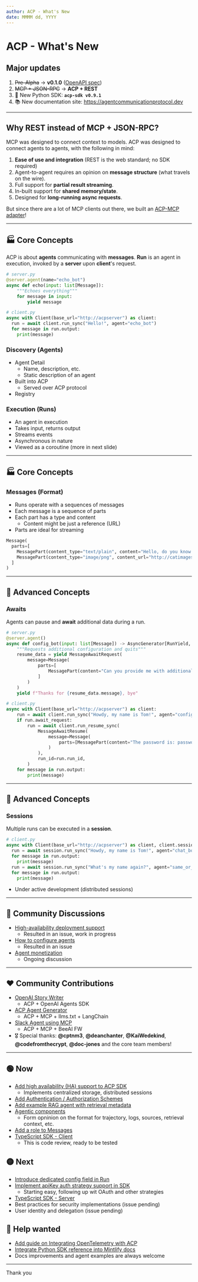 ```yaml
---
author: ACP - What's New
date: MMMM dd, YYYY
---
```


# ACP - What's New

## Major updates

1. ~~Pre-Alpha~~ -> **v0.1.0** ([OpenAPI spec](https://github.com/i-am-bee/acp/blob/main/docs/spec/openapi.yaml))
1. ~~MCP + JSON-RPC~~ -> **ACP + REST**
1. 🐍 New Python SDK: **`acp-sdk v0.9.1`**
1. 📚 New documentation site: https://agentcommunicationprotocol.dev

---

## Why REST instead of MCP + JSON-RPC?

MCP was designed to connect context to models. ACP was designed to connect agents to agents, with the following in mind:

1. **Ease of use and integration** (REST is the web standard; no SDK required)
1. Agent-to-agent requires an opinion on **message structure** (what travels on the wire).
1. Full support for **partial result streaming**.
1. In-built support for **shared memory/state**.
1. Designed for **long-running async requests**.

But since there are a lot of MCP clients out there, we built an [ACP-MCP adapter](https://github.com/i-am-bee/acp-mcp)!

---

## 🏭 Core Concepts

ACP is about **agents** communicating with **messages**. **Run** is an agent in execution, invoked by a **server** upon **client**'s request.

```python
# server.py
@server.agent(name="echo_bot")
async def echo(input: list[Message]):
    """Echoes everything"""
    for message in input:
        yield message

# client.py
async with Client(base_url="http://acpserver") as client:
  run = await client.run_sync("Hello!", agent="echo_bot")
  for message in run.output:
    print(message)
```

### Discovery (Agents)
  - Agent Detail
     - Name, description, etc. 
     - Static description of an agent
  - Built into ACP
     - Served over ACP protocol
  - Registry

### Execution (Runs)
  - An agent in execution
  - Takes input, returns output
  - Streams events
  - Asynchronous in nature
  - Viewed as a coroutine (more in next slide)

---

## 🏭 Core Concepts

### Messages (Format)
  - Runs operate with a sequences of messages
  - Each message is a sequence of parts
  - Each part has a type and content
    - Content might be just a reference (URL)
  - Parts are ideal for streaming

```python
Message(
  parts=[
    MessagePart(content_type="text/plain", content="Hello, do you know this cat?"),
    MessagePart(content_type="image/png", content_url="http://catimages/cat.png"),
  ]
)
```

---

## 🚀 Advanced Concepts

### Awaits

Agents can pause and **await** additional data during a run.

```python
# server.py
@server.agent()
async def config_bot(input: list[Message]) -> AsyncGenerator[RunYield, RunYieldResume]:
    """Requests additional configuration and quits"""
    resume_data = yield MessageAwaitRequest(
        message=Message(
            parts=[
                MessagePart(content="Can you provide me with additional configuration?")
            ]
        )
    )
    yield f"Thanks for {resume_data.message}, bye"

# client.py
async with Client(base_url="http://acpserver") as client:
    run = await client.run_sync("Howdy, my name is Tom!", agent="config_bot")
    if run.await_request:
        run = await client.run_resume_sync(
            MessageAwaitResume(
                message=Message(
                    parts=[MessagePart(content="The password is: password")]
                )
            ),
            run_id=run.run_id,
        )
    for message in run.output:
        print(message)
```

---

## 🚀 Advanced Concepts

### Sessions

Multiple runs can be executed in a **session**.

```python
# client.py
async with Client(base_url="http://acpserver") as client, client.session() as session:
  run = await session.run_sync("Howdy, my name is Tom!", agent="chat_bot")
  for message in run.output:
    print(message)
  run = await session.run_sync("What's my name again?", agent="same_or_another_chat_bot")
  for message in run.output:
    print(message)
```

- Under active development (distributed sessions)

---

## 💬 Community Discussions

- [High-availability deployment support](https://github.com/i-am-bee/acp/discussions/130)
  - Resulted in an issue, work in progress
- [How to configure agents](https://github.com/i-am-bee/acp/discussions/66)
  - Resulted in an issue
- [Agent monetization](https://github.com/i-am-bee/acp/discussions/119)
  - Ongoing discussion

---

## ❤️  Community Contributions

- [OpenAI Story Writer](https://github.com/i-am-bee/acp/tree/main/examples/python/openai-story-writer)
  - ACP + OpenAI Agents SDK
- [ACP Agent Generator](https://github.com/i-am-bee/acp/tree/main/examples/python/acp-agent-generator)
  - ACP + MCP + llms.txt + LangChain
- [Slack Agent using MCP](https://github.com/i-am-bee/acp/tree/main/examples/python/beeai-slack-mcp)
  - ACP + MCP + BeeAI FW
- 🎖️ Special thanks: **@cptnm3**, **@deanchanter**, **@KaiWedekind**, **@codefromthecrypt**, **@doc-jones** and the core team members!

---

## 🟢 Now

- [Add high availability (HA) support to ACP SDK](https://github.com/i-am-bee/acp/issues/143)
  - Implements centralized storage, distributed sessions
- [Add Authentication / Authorization Schemes](https://github.com/i-am-bee/acp/issues/137)
- [Add example RAG agent with retrieval metadata](https://github.com/i-am-bee/acp/issues/72)
- [Agentic components](https://github.com/i-am-bee/acp/issues/7)
  - Form opninion on the format for trajectory, logs, sources, retrieval context, etc.
- [Add a role to Messages](https://github.com/i-am-bee/acp/issues/141)
- [TypeScript SDK - Client](https://github.com/i-am-bee/acp/issues/111)
  - This is code review, ready to be tested

## 🟡 Next

- [Introduce dedicated config field in Run](https://github.com/i-am-bee/acp/issues/148)
- [Implement apiKey auth strategy support in SDK](https://github.com/i-am-bee/acp/issues/140)
  - Starting easy, following up wit OAuth and other strategies
- [TypeScript SDK - Server](https://github.com/i-am-bee/acp/issues/112)
- Best practices for security implementations (issue pending)
- User identity and delegation (issue pending)

## 🤝 Help wanted

- [Add guide on Integrating OpenTelemetry with ACP](https://github.com/i-am-bee/acp/issues/150)
- [Integrate Python SDK reference into Mintlify docs](https://github.com/i-am-bee/acp/issues/149)
- Docs improvements and agent examples are always welcome

---

Thank you